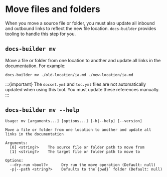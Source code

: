 # Move files and folders

When you move a source file or folder, you must also update all inbound and outbound links to reflect the new file location. `docs-builder` provides tooling to handle this step for you.

## `docs-builder mv`

Move a file or folder from one location to another and update all links in the documentation. For example:

```
docs-builder mv ./old-location/ia.md ./new-location/ia.md
```

:::{important}
The `docset.yml` and `toc.yml` files are not automatically updated when using this tool. You must update these references manually.
:::

## `docs-builder mv --help`

```
Usage: mv [arguments...] [options...] [-h|--help] [--version]

Move a file or folder from one location to another and update all links in the documentation

Arguments:
  [0] <string?>    The source file or folder path to move from
  [1] <string?>    The target file or folder path to move to

Options:
  --dry-run <bool?>      Dry run the move operation (Default: null)
  -p|--path <string?>    Defaults to the`{pwd}` folder (Default: null)
```